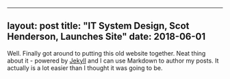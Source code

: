 
---
layout: post
title: "IT System Design, Scot Henderson, Launches Site"
date: 2018-06-01
---

Well. Finally got around to putting this old website together. Neat thing about it - powered by [Jekyll](http://jekyllrb.com) and I can use Markdown to author my posts. It actually is a lot easier than I thought it was going to be.
